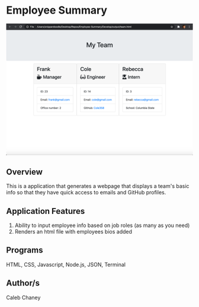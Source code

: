 # Employee Summary

![](https://github.com/Cachamoe/Employee-Summary/blob/main/Assets/Screen%20Shot%202020-10-12%20at%2010.49.03%20AM.png)

## Overview
This is a application that generates a webpage that displays a team's basic info so that they have quick access to emails and GitHub profiles.



## Application Features
1) Ability to input employee info based on job roles (as many as you need)
2) Renders an html file with employees bios added


## Programs 
HTML, CSS, Javascript, Node.js, JSON, Terminal

## Author/s
Caleb Chaney
